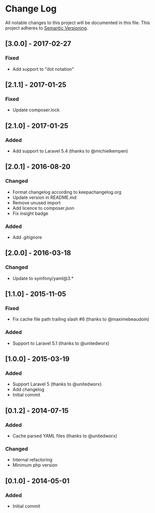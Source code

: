 # Change Log
All notable changes to this project will be documented in this file.
This project adheres to [Semantic Versioning](http://semver.org/).

## [3.0.0] - 2017-02-27
### Fixed
- Add support to "dot notation"

## [2.1.1] - 2017-01-25
### Fixed
- Update composer.lock

## [2.1.0] - 2017-01-25
### Added
- Add support to Laravel 5.4 (thanks to @michielkempen)

## [2.0.1] - 2016-08-20
### Changed
- Format changelog according to keepachangelog.org
- Update version in README.md
- Remove unused import
- Add licence to composer.json
- Fix insight badge

### Added
- Add .gitignore

## [2.0.0] - 2016-03-18
### Changed
- Update to symfony/yaml@3.*

## [1.1.0] - 2015-11-05
### Fixed
- Fix cache file path trailing slash #6 (thanks to @maximebeaudoin)

### Added
- Support to Laravel 5.1 (thanks to @unitedworx)

## [1.0.0] - 2015-03-19
### Added
- Support Laravel 5 (thanks to @unitedworx)
- Add changelog
- Initial commit

## [0.1.2] - 2014-07-15
### Added
- Cache parsed YAML files (thanks to @unitedworx)

### Changed
- Internal refactoring
- Minimum php version

## [0.1.0] - 2014-05-01
### Added
- Initial commit
